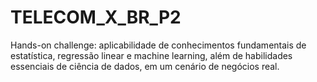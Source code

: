 # TELECOM_X_BR_P2
Hands-on challenge: aplicabilidade de conhecimentos fundamentais de estatística, regressão linear e machine learning, além de habilidades essenciais de ciência de dados, em um cenário de negócios real.
